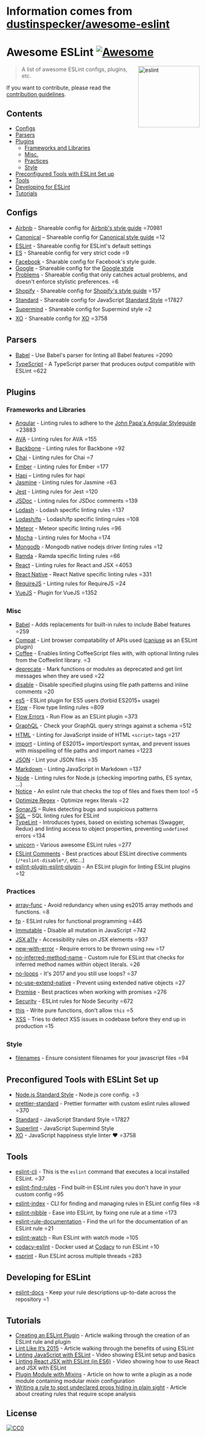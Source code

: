 # Information comes from [dustinspecker/awesome-eslint](https://github.com/dustinspecker/awesome-eslint)
# Awesome ESLint [![Awesome](https://awesome.re/badge.svg)](https://awesome.re)

[<img src="http://eslint.org/img/logo.svg" width="160" align="right" alt="eslint">](http://eslint.org)

> A list of awesome ESLint configs, plugins, etc.

If you want to contribute, please read the [contribution guidelines](contributing.md).

## Contents

- [Configs](#configs)
- [Parsers](#parsers)
- [Plugins](#plugins)
  - [Frameworks and Libraries](#frameworks-and-libraries)
  - [Misc.](#misc)
  - [Practices](#practices)
  - [Style](#style)
- [Preconfigured Tools with ESLint Set up](#preconfigured-tools-with-eslint-set-up)
- [Tools](#tools)
- [Developing for ESLint](#developing-for-eslint)
- [Tutorials](#tutorials)

## Configs

- [Airbnb](https://github.com/airbnb/javascript/tree/master/packages/eslint-config-airbnb) - Shareable config for [Airbnb's style guide](https://github.com/airbnb/javascript) :star:70981
- [Canonical](https://github.com/gajus/eslint-config-canonical) – Shareable config for [Canonical style guide](https://github.com/gajus/canonical) :star:12
- [ESLint](https://github.com/eslint/eslint/tree/master/packages/eslint-config-eslint) - Shareable config for ESLint's default settings
- [ES](https://github.com/thenativeweb/eslint-config-es) - Shareable config for very strict code :star:9
- [Facebook](https://www.npmjs.com/package/eslint-config-fbjs) - Sharable config for Facebook's style guide.
- [Google](https://github.com/google/eslint-config-google) - Shareable config for the [Google style](http://google.github.io/styleguide/javascriptguide.xml)
- [Problems](https://github.com/RyanZim/eslint-config-problems) - Shareable config that only catches actual problems, and doesn't enforce stylistic preferences. :star:6
- [Shopify](https://github.com/Shopify/eslint-plugin-shopify) - Shareable config for [Shopify's style guide](https://github.com/Shopify/javascript) :star:157
- [Standard](https://github.com/feross/eslint-config-standard) - Shareable config for JavaScript [Standard Style](https://github.com/feross/standard) :star:17827
- [Supermind](https://github.com/supermind/eslint-config-supermind) - Shareable config for Supermind style :star:2
- [XO](https://github.com/sindresorhus/eslint-config-xo) - Shareable config for [XO](https://github.com/sindresorhus/xo) :star:3758

## Parsers

- [Babel](https://github.com/babel/babel-eslint) - Use Babel's parser for linting all Babel features :star:2090
- [TypeScript](https://github.com/eslint/typescript-eslint-parser) - A TypeScript parser that produces output compatible with ESLint :star:622

## Plugins

### Frameworks and Libraries

- [Angular](https://github.com/Gillespie59/eslint-plugin-angular) - Linting rules to adhere to the [John Papa's Angular Styleguide](https://github.com/johnpapa/angular-styleguide) :star:23883
- [AVA](https://github.com/sindresorhus/eslint-plugin-ava) - Linting rules for AVA :star:155
- [Backbone](https://github.com/ilyavolodin/eslint-plugin-backbone) - Linting rules for Backbone :star:92
- [Chai](https://github.com/turbo87/eslint-plugin-chai-expect) - Linting rules for Chai :star:7
- [Ember](https://github.com/netguru/eslint-plugin-ember) - Linting rules for Ember :star:177
- [Hapi](https://github.com/continuationlabs/eslint-plugin-hapi) – Linting rules for hapi
- [Jasmine](https://github.com/tlvince/eslint-plugin-jasmine) - Linting rules for Jasmine :star:63
- [Jest](https://github.com/jest-community/eslint-plugin-jest) - Linting rules for Jest :star:120
- [JSDoc](https://github.com/gajus/eslint-plugin-jsdoc) - Linting rules for JSDoc comments :star:139
- [Lodash](https://github.com/wix/eslint-plugin-lodash) - Lodash specific linting rules :star:137
- [Lodash/fp](https://github.com/jfmengels/eslint-plugin-lodash-fp) - Lodash/fp specific linting rules :star:108
- [Meteor](https://github.com/dferber90/eslint-plugin-meteor) - Meteor specific linting rules :star:96
- [Mocha](https://github.com/lo1tuma/eslint-plugin-mocha) - Linting rules for Mocha :star:174
- [Mongodb](https://github.com/nfroidure/eslint-plugin-mongodb) - Mongodb native nodejs driver linting rules :star:12
- [Ramda](https://github.com/ramda/eslint-plugin-ramda) - Ramda specific linting rules :star:66
- [React](https://github.com/yannickcr/eslint-plugin-react) - Linting rules for React and JSX :star:4053
- [React Native](https://github.com/Intellicode/eslint-plugin-react-native) - React Native specific linting rules :star:331
- [RequireJS](https://github.com/cvisco/eslint-plugin-requirejs) - Linting rules for RequireJS :star:24
- [VueJS](https://github.com/vuejs/eslint-plugin-vue) - Plugin for VueJS :star:1352

### Misc

- [Babel](https://github.com/babel/eslint-plugin-babel) - Adds replacements for built-in rules to include Babel features :star:259
- [Compat](https://github.com/amilajack/eslint-plugin-compat) - Lint browser compatability of APIs used ([caniuse](http://caniuse.com/#search=fetch) as an ESLint plugin)
- [Coffee](https://github.com/aminland/eslint-plugin-coffee) - Enables linting CoffeeScript files with, with optional linting rules from the Coffeelint library. :star:3
- [deprecate](https://github.com/AlexMost/eslint-plugin-deprecate) - Mark functions or modules as deprecated and get lint messages when they are used :star:22
- [disable](https://github.com/mradionov/eslint-plugin-disable) - Disable specified plugins using file path patterns and inline comments :star:20
- [es5](https://github.com/nkt/eslint-plugin-es5) - ESLint plugin for ES5 users (forbid ES2015+ usage)
- [Flow](https://github.com/gajus/eslint-plugin-flowtype) - Flow type linting rules :star:809
- [Flow Errors](https://github.com/amilajack/eslint-plugin-flowtype-errors) - Run Flow as an ESLint plugin :star:373
- [GraphQL](https://github.com/apollostack/eslint-plugin-graphql) - Check your GraphQL query strings against a schema :star:512
- [HTML](https://github.com/BenoitZugmeyer/eslint-plugin-html) - Linting for JavaScript inside of HTML `<script>` tags :star:217
- [import](https://github.com/benmosher/eslint-plugin-import) - Linting of ES2015+  import/export syntax, and prevent issues with misspelling of file paths and import names :star:1223
- [JSON](https://github.com/azeemba/eslint-plugin-json) - Lint your JSON files :star:35
- [Markdown](https://github.com/eslint/eslint-plugin-markdown) - Linting JavaScript in Markdown :star:137
- [Node](https://github.com/mysticatea/eslint-plugin-node) - Linting rules for Node.js (checking importing paths, ES syntax, ...)
- [Notice](https://github.com/nickdeis/eslint-plugin-notice) - An eslint rule that checks the top of files and fixes them too! :star:5
- [Optimize Regex](https://github.com/BrainMaestro/eslint-plugin-optimize-regex) - Optimize regex literals :star:22
- [SonarJS](https://github.com/SonarSource/eslint-plugin-sonarjs) – Rules detecting bugs and suspicious patterns
- [SQL](https://github.com/gajus/eslint-plugin-sql) – SQL linting rules for ESLint
- [TypeLint](https://github.com/yarax/typelint) - Introduces types, based on existing schemas (Swagger, Redux) and linting access to object properties, preventing `undefined` errors :star:134
- [unicorn](https://github.com/sindresorhus/eslint-plugin-unicorn) - Various awesome ESLint rules :star:277
- [ESLint Comments](https://github.com/mysticatea/eslint-plugin-eslint-comments) - Best practices about ESLint directive comments (`/*eslint-disable*/`, etc...)
- [eslint-plugin-eslint-plugin](https://github.com/not-an-aardvark/eslint-plugin-eslint-plugin) - An ESLint plugin for linting ESLint plugins :star:12

### Practices

- [array-func](https://github.com/freaktechnik/eslint-plugin-array-func) - Avoid redundancy when using es2015 array methods and functions. :star:8
- [fp](https://github.com/jfmengels/eslint-plugin-fp) - ESLint rules for functional programming :star:445
- [Immutable](https://github.com/jhusain/eslint-plugin-immutable) - Disable all mutation in JavaScript :star:742
- [JSX a11y](https://github.com/evcohen/eslint-plugin-jsx-a11y) - Accessibility rules on JSX elements :star:937
- [new-with-error](https://github.com/Trott/eslint-plugin-new-with-error) - Require errors to be thrown using `new` :star:17
- [no-inferred-method-name](https://github.com/johnstonbl01/eslint-no-inferred-method-name) - Custom rule for ESLint that checks for inferred method names within object literals. :star:26
- [no-loops](https://github.com/buildo/eslint-plugin-no-loops) - It's 2017 and you still use loops? :star:37
- [no-use-extend-native](https://github.com/dustinspecker/eslint-plugin-no-use-extend-native) - Prevent using extended native objects :star:27
- [Promise](https://github.com/xjamundx/eslint-plugin-promise) - Best practices when working with promises :star:276
- [Security](https://github.com/nodesecurity/eslint-plugin-security) - ESLint rules for Node Security :star:672
- [this](https://github.com/matijs/eslint-plugin-this) - Write pure functions, don't allow `this` :star:5
- [XSS](https://github.com/Rantanen/eslint-plugin-xss) - Tries to detect XSS issues in codebase before they end up in production :star:15

### Style

- [filenames](https://github.com/selaux/eslint-plugin-filenames) - Ensure consistent filenames for your javascript files :star:94

## Preconfigured Tools with ESLint Set up

- [Node.js Standard Style](https://github.com/geek/node-style) - Node.js core config. :star:3
- [prettier-standard](https://github.com/sheerun/prettier-standard) - Prettier formatter with custom eslint rules allowed :star:370
- [Standard](https://github.com/feross/standard) - JavaScript Standard Style :star:17827
- [Superlint](https://github.com/supermind/superlint) - JavaScript Supermind Style
- [XO](https://github.com/sindresorhus/xo) - JavaScript happiness style linter ❤️ :star:3758

## Tools

- [eslint-cli](https://github.com/eslint/eslint-cli) - This is the `eslint` command that executes a local installed ESLint. :star:37
- [eslint-find-rules](https://github.com/sarbbottam/eslint-find-rules) - Find built-in ESLint rules you don't have in your custom config :star:95
- [eslint-index](https://github.com/wagerfield/eslint-index) - CLI for finding and managing rules in ESLint config files :star:8
- [eslint-nibble](https://github.com/IanVS/eslint-nibble) - Ease into ESLint, by fixing one rule at a time :star:173
- [eslint-rule-documentation](https://github.com/jfmengels/eslint-rule-documentation) - Find the url for the documentation of an ESLint rule :star:21
- [eslint-watch](https://github.com/rizowski/eslint-watch) - Run ESLint with watch mode :star:105
- [codacy-eslint](https://github.com/codacy/codacy-eslint) - Docker used at [Codacy](https://www.codacy.com) to run ESLint :star:10
- [esprint](https://github.com/pinterest/esprint) - Run ESLint across multiple threads :star:283

## Developing for ESLint

- [eslint-docs](https://github.com/j-f1/eslint-docs) - Keep your rule descriptions up-to-date across the repository :star:1

## Tutorials

- [Creating an ESLint Plugin](https://medium.com/tumblbug-engineering/creating-an-eslint-plugin-87f1cb42767f) - Article walking through the creation of an ESLint rule and plugin
- [Lint Like It’s 2015](https://medium.com/@dan_abramov/lint-like-it-s-2015-6987d44c5b48#.5p3yk0b03) - Article walking through the benefits of using ESLint
- [Linting JavaScript with ESLint](https://egghead.io/lessons/javascript-linting-javascript-with-eslint) - Video showing ESLint setup and basics
- [Linting React JSX with ESLint (in ES6)](https://egghead.io/lessons/react-linting-react-jsx-with-eslint-in-es6) - Video showing how to use React and JSX with ESLint
- [Plugin Module with Mixins](https://akullpp.com/eslint-integration) - Article on how to write a plugin as a node module containing modular mixin configuration
- [Writing a rule to spot undeclared props hiding in plain sight](http://blog.cowchimp.com/writing-a-custom-eslint-rule-to-spot-undeclared-props/) - Article about creating rules that require scope analysis

## License

[![CC0](https://i.creativecommons.org/p/zero/1.0/88x31.png)](https://creativecommons.org/publicdomain/zero/1.0/)

